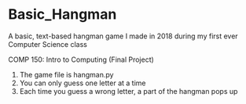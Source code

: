 # Basic_Hangman
A basic, text-based hangman game I made in 2018 during my first ever Computer Science class

COMP 150: Intro to Computing (Final Project)
1. The game file is hangman.py
2. You can only guess one letter at a time
3. Each time you guess a wrong letter, a part of the hangman pops up
